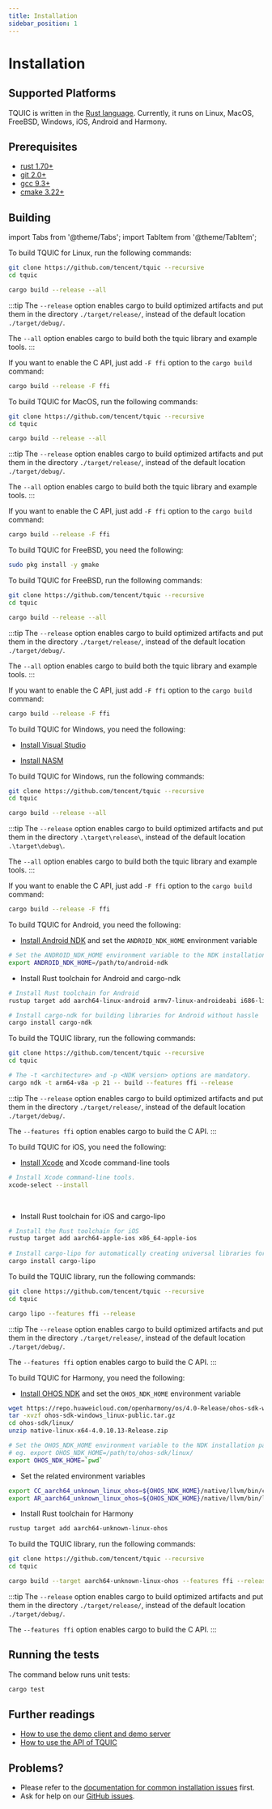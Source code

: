 ```yaml
---
title: Installation
sidebar_position: 1
---
```


# Installation

## Supported Platforms

TQUIC is written in the [Rust language](https://www.rust-lang.org/). Currently, it runs on Linux, MacOS, FreeBSD, Windows, iOS, Android and Harmony.


## Prerequisites

* [rust 1.70+](https://www.rust-lang.org/tools/install)
* [git 2.0+](https://git-scm.com/downloads)
* [gcc 9.3+](https://gcc.gnu.org/releases.html)
* [cmake 3.22+](https://cmake.org/download/)


## Building

import Tabs from '@theme/Tabs';
import TabItem from '@theme/TabItem';

<Tabs>
  <TabItem value="Linux" label="Linux" default>

To build TQUIC for Linux, run the following commands:
```bash
git clone https://github.com/tencent/tquic --recursive
cd tquic

cargo build --release --all
```

:::tip
The `--release` option enables cargo to build optimized artifacts and put them in the directory `./target/release/`, instead of the default location `./target/debug/`.

The `--all` option enables cargo to build both the tquic library and example tools.
:::

If you want to enable the C API, just add `-F ffi` option to the `cargo build` command:

```bash
cargo build --release -F ffi
```
  </TabItem>


  <TabItem value="MacOS" label="MacOS">

To build TQUIC for MacOS, run the following commands:
```bash
git clone https://github.com/tencent/tquic --recursive
cd tquic

cargo build --release --all
```

:::tip
The `--release` option enables cargo to build optimized artifacts and put them in the directory `./target/release/`, instead of the default location `./target/debug/`.

The `--all` option enables cargo to build both the tquic library and example tools.
:::

If you want to enable the C API, just add `-F ffi` option to the `cargo build` command:

```bash
cargo build --release -F ffi
```
  </TabItem>


  <TabItem value="FreeBSD" label="FreeBSD">

To build TQUIC for FreeBSD, you need the following:
```bash
sudo pkg install -y gmake
```

To build TQUIC for FreeBSD, run the following commands:
```bash
git clone https://github.com/tencent/tquic --recursive
cd tquic

cargo build --release --all
```

:::tip
The `--release` option enables cargo to build optimized artifacts and put them in the directory `./target/release/`, instead of the default location `./target/debug/`.

The `--all` option enables cargo to build both the tquic library and example tools.
:::

If you want to enable the C API, just add `-F ffi` option to the `cargo build` command:

```bash
cargo build --release -F ffi
```
  </TabItem>


  <TabItem value="Windows" label="Windows">

To build TQUIC for Windows, you need the following:

* [Install Visual Studio](https://visualstudio.microsoft.com/zh-hans/)

* [Install NASM](https://www.nasm.us/)

To build TQUIC for Windows, run the following commands:
```bash
git clone https://github.com/tencent/tquic --recursive
cd tquic

cargo build --release --all
```

:::tip
The `--release` option enables cargo to build optimized artifacts and put them in the directory `.\target\release\`, instead of the default location `.\target\debug\`.

The `--all` option enables cargo to build both the tquic library and example tools.
:::

If you want to enable the C API, just add `-F ffi` option to the `cargo build` command:

```bash
cargo build --release -F ffi
```

  </TabItem>


  <TabItem value="Android" label="Android">

To build TQUIC for Android, you need the following:

* [Install Android NDK](https://developer.android.com/studio/projects/install-ndk?hl=zh-cn) and set the `ANDROID_NDK_HOME` environment variable

```bash
# Set the ANDROID_NDK_HOME environment variable to the NDK installation path 
export ANDROID_NDK_HOME=/path/to/android-ndk
```

* Install Rust toolchain for Android and cargo-ndk

```bash
# Install Rust toolchain for Android
rustup target add aarch64-linux-android armv7-linux-androideabi i686-linux-android x86_64-linux-android

# Install cargo-ndk for building libraries for Android without hassle
cargo install cargo-ndk
```

To build the TQUIC library, run the following commands:

```bash
git clone https://github.com/tencent/tquic --recursive
cd tquic

# The -t <architecture> and -p <NDK version> options are mandatory.
cargo ndk -t arm64-v8a -p 21 -- build --features ffi --release
```

:::tip
The `--release` option enables cargo to build optimized artifacts and put them in the directory `./target/release/`, instead of the default location `./target/debug/`.

The `--features ffi` option enables cargo to build the C API.
:::
  </TabItem>


  <TabItem value="iOS" label="iOS">

To build TQUIC for iOS, you need the following:

* [Install Xcode](https://developer.apple.com/xcode/) and Xcode command-line tools

```bash
# Install Xcode command-line tools. 
xcode-select --install
```
  
* Install Rust toolchain for iOS and cargo-lipo
```bash
# Install the Rust toolchain for iOS
rustup target add aarch64-apple-ios x86_64-apple-ios
  
# Install cargo-lipo for automatically creating universal libraries for iOS 
cargo install cargo-lipo
```

To build the TQUIC library, run the following commands:
```bash
git clone https://github.com/tencent/tquic --recursive
cd tquic

cargo lipo --features ffi --release
```

:::tip
The `--release` option enables cargo to build optimized artifacts and put them in the directory `./target/release/`, instead of the default location `./target/debug/`.

The `--features ffi` option enables cargo to build the C API.
:::
  </TabItem>


  <TabItem value="Harmony" label="Harmony">

To build TQUIC for Harmony, you need the following:

* [Install OHOS NDK](https://gitee.com/openharmony/docs/blob/master/zh-cn/release-notes/OpenHarmony-v4.0-release.md#%E4%BB%8E%E9%95%9C%E5%83%8F%E7%AB%99%E7%82%B9%E8%8E%B7%E5%8F%96) and set the `OHOS_NDK_HOME` environment variable
```bash
wget https://repo.huaweicloud.com/openharmony/os/4.0-Release/ohos-sdk-windows_linux-public.tar.gz
tar -xvzf ohos-sdk-windows_linux-public.tar.gz
cd ohos-sdk/linux/
unzip native-linux-x64-4.0.10.13-Release.zip

# Set the OHOS_NDK_HOME environment variable to the NDK installation path for Linux
# eg. export OHOS_NDK_HOME=/path/to/ohos-sdk/linux/
export OHOS_NDK_HOME=`pwd`
```

* Set the related environment variables
```bash
export CC_aarch64_unknown_linux_ohos=${OHOS_NDK_HOME}/native/llvm/bin/clang
export AR_aarch64_unknown_linux_ohos=${OHOS_NDK_HOME}/native/llvm/bin/llvm-ar
```

* Install Rust toolchain for Harmony

```bash
rustup target add aarch64-unknown-linux-ohos
```

To build the TQUIC library, run the following commands:

```bash
git clone https://github.com/tencent/tquic --recursive
cd tquic

cargo build --target aarch64-unknown-linux-ohos --features ffi --release
```

:::tip
The `--release` option enables cargo to build optimized artifacts and put them in the directory `./target/release/`, instead of the default location `./target/debug/`.

The `--features ffi` option enables cargo to build the C API.
:::
  </TabItem>

</Tabs>


## Running the tests

The command below runs unit tests:

```bash
cargo test
```


## Further readings

* [How to use the demo client and demo server](./demo/)
* [How to use the API of TQUIC](../category/tutorial/)


## Problems?

* Please refer to the [documentation for common installation issues](../faq/installation/) first.
* Ask for help on our [GitHub issues](https://github.com/tencent/tquic/issues).
